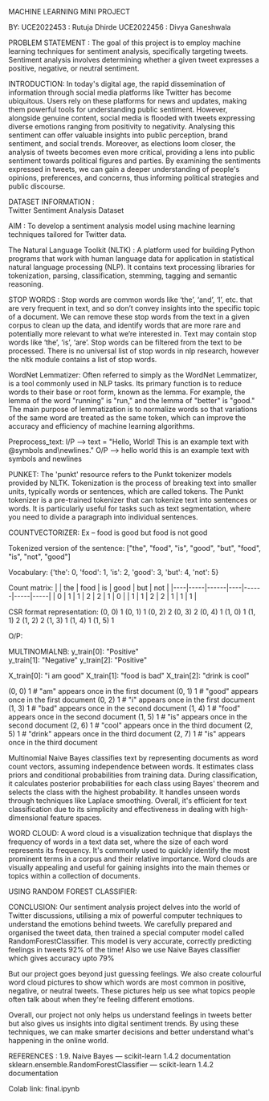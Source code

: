 MACHINE LEARNING MINI PROJECT


BY:
UCE2022453 : Rutuja Dhirde
UCE2022456 : Divya Ganeshwala


PROBLEM STATEMENT :  The goal of this project is to employ machine learning techniques for sentiment analysis, specifically targeting tweets. Sentiment analysis involves determining whether a given tweet expresses a positive, negative, or neutral sentiment. 


INTRODUCTION: In today's digital age, the rapid dissemination of information through social media platforms like Twitter has become ubiquitous. Users rely on these platforms for news and updates, making them powerful tools for understanding public sentiment. However, alongside genuine content, social media is flooded with tweets expressing diverse emotions ranging from positivity to negativity. Analysing this sentiment can offer valuable insights into public perception, brand sentiment, and social trends. Moreover, as elections loom closer, the analysis of tweets becomes even more critical, providing a lens into public sentiment towards political figures and parties. By examining the sentiments expressed in tweets, we can gain a deeper understanding of people's opinions, preferences, and concerns, thus informing political strategies and public discourse.


DATASET INFORMATION :  
Twitter Sentiment Analysis Dataset


AIM : To develop a sentiment analysis model using machine learning techniques tailored for Twitter data.

The Natural Language Toolkit (NLTK) :  A platform used for building Python programs that work with human language data for application in statistical natural language processing (NLP). It contains text processing libraries for tokenization, parsing, classification, stemming, tagging and semantic reasoning.

STOP WORDS : Stop words are common words like ‘the’, ‘and’, ‘I’, etc. that are very frequent in text, and so don’t convey insights into the specific topic of a document. We can remove these stop words from the text in a given corpus to clean up the data, and identify words that are more rare and potentially more relevant to what we’re interested in.
Text may contain stop words like ‘the’, ‘is’, ‘are’. Stop words can be filtered from the text to be processed.
There is no universal list of stop words in nlp research, however the nltk module contains a list of stop words.

WordNet Lemmatizer:  Often referred to simply as the WordNet Lemmatizer, is a tool commonly used in NLP tasks. Its primary function is to reduce words to their base or root form, known as the lemma. For example, the lemma of the word "running" is "run," and the lemma of "better" is "good."
The main purpose of lemmatization is to normalize words so that variations of the same word are treated as the same token, which can improve the accuracy and efficiency of machine learning algorithms.

Preprocess_text:
I/P  —>  text = "Hello, World! This is an example text with @symbols and\newlines."
O/P  —>  hello world this is an example text with symbols and newlines

PUNKET: The 'punkt' resource refers to the Punkt tokenizer models provided by NLTK. Tokenization is the process of breaking text into smaller units, typically words or sentences, which are called tokens. The Punkt tokenizer is a pre-trained tokenizer that can tokenize text into sentences or words. It is particularly useful for tasks such as text segmentation, where you need to divide a paragraph into individual sentences.


COUNTVECTORIZER:
Ex – food is good but food is not good

Tokenized version of the sentence:
["the", "food", "is", "good", "but", "food", "is", "not", "good"]

Vocabulary:
{'the': 0, 'food': 1, 'is': 2, 'good': 3, 'but': 4, 'not': 5}

Count matrix:
|    | the | food | is | good | but | not |
|----|-----|------|----|------|-----|-----|
| 0  | 1   | 1    | 2  | 2    | 1   | 0   |
| 1  | 1   | 2    | 2  | 1    | 1   | 1   |

CSR format representation:
(0, 0) 1
(0, 1) 1
(0, 2) 2
(0, 3) 2
(0, 4) 1
(1, 0) 1
(1, 1) 2
(1, 2) 2
(1, 3) 1
(1, 4) 1
(1, 5) 1







O/P:


MULTINOMIALNB:
y_train[0]: "Positive"                                                                       
y_train[1]: "Negative"
y_train[2]: "Positive"

X_train[0]: "i am good"
X_train[1]: "food is bad"
X_train[2]: "drink is cool"

(0, 0)    1  # "am" appears once in the first document
(0, 1)    1  # "good" appears once in the first document
(0, 2)    1  # "i" appears once in the first document
(1, 3)    1  # "bad" appears once in the second document
(1, 4)    1  # "food" appears once in the second document
(1, 5)    1  # "is" appears once in the second document
(2, 6)    1  # "cool" appears once in the third document
(2, 5)    1  # "drink" appears once in the third document
(2, 7)    1  # "is" appears once in the third document

Multinomial Naive Bayes classifies text by representing documents as word count vectors, assuming independence between words. It estimates class priors and conditional probabilities from training data. During classification, it calculates posterior probabilities for each class using Bayes' theorem and selects the class with the highest probability. It handles unseen words through techniques like Laplace smoothing. Overall, it's efficient for text classification due to its simplicity and effectiveness in dealing with high-dimensional feature spaces.



WORD CLOUD:
A word cloud is a visualization technique that displays the frequency of words in a text data set, where the size of each word represents its frequency. It's commonly used to quickly identify the most prominent terms in a corpus and their relative importance. Word clouds are visually appealing and useful for gaining insights into the main themes or topics within a collection of documents. 

USING RANDOM FOREST CLASSIFIER:


CONCLUSION:
Our sentiment analysis project delves into the world of Twitter discussions, utilising a mix of powerful computer techniques to understand the emotions behind tweets. We carefully prepared and organised the tweet data, then trained a special computer model called RandomForestClassifier. This model is very accurate, correctly predicting feelings in tweets 92% of the time!
Also we use Naive Bayes classifier which gives accuracy upto 79%

But our project goes beyond just guessing feelings. We also create colourful word cloud pictures to show which words are most common in positive, negative, or neutral tweets. These pictures help us see what topics people often talk about when they're feeling different emotions.

Overall, our project not only helps us understand feelings in tweets better but also gives us insights into digital sentiment trends. By using these techniques, we can make smarter decisions and better understand what's happening in the online world.


REFERENCES : 
1.9. Naive Bayes — scikit-learn 1.4.2 documentation
sklearn.ensemble.RandomForestClassifier — scikit-learn 1.4.2 documentation

Colab link:
final.ipynb




